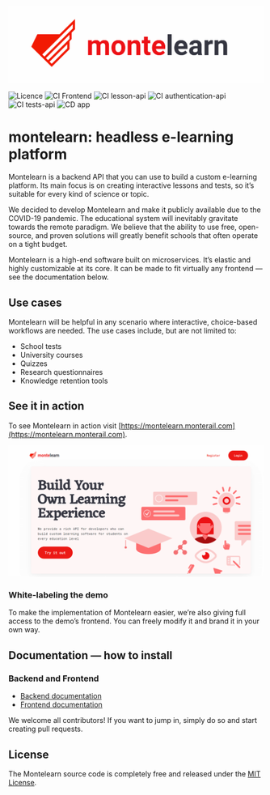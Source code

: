 ![montelearn-logo](./docs/logo.png)

![Licence](https://img.shields.io/github/license/monterail/montelearn?202006)
![CI Frontend](https://github.com/monterail/montelearn/workflows/CI%20Frontend/badge.svg)
![CI lesson-api](https://github.com/monterail/montelearn/workflows/CI%20lesson-api/badge.svg)
![CI authentication-api](https://github.com/monterail/montelearn/workflows/CI%20authentication-api/badge.svg)
![CI tests-api](https://github.com/monterail/montelearn/workflows/CI%20tests-api/badge.svg)
![CD app](https://github.com/monterail/montelearn/workflows/CD%20app/badge.svg)

# montelearn: headless e-learning platform

Montelearn is a backend API that you can use to build a custom e-learning platform. Its main focus is on creating interactive lessons and tests, so it’s suitable for every kind of science or topic.

We decided to develop Montelearn and make it publicly available due to the COVID-19 pandemic. The educational system will inevitably gravitate towards the remote paradigm. We believe that the ability to use free, open-source, and proven solutions will greatly benefit schools that often operate on a tight budget.

Montelearn is a high-end software built on microservices. It’s elastic and highly customizable at its core. It can be made to fit virtually any frontend — see the documentation below.

## Use cases

Montelearn will be helpful in any scenario where interactive, choice-based workflows are needed. The use cases include, but are not limited to:

- School tests
- University courses
- Quizzes
- Research questionnaires
- Knowledge retention tools

## See it in action

To see Montelearn in action visit [https://montelearn.monterail.com](https://montelearn.monterail.com).

![montelearn-screenshot](./docs/screenshot.png)

### White-labeling the demo

To make the implementation of Montelearn easier, we’re also giving full access to the demo’s frontend. You can freely modify it and brand it in your own way.

## Documentation — how to install

### Backend and Frontend

- [Backend documentation](./docs/BACKEND.md)
- [Frontend documentation](./docs/FRONTEND.md)

We welcome all contributors! If you want to jump in, simply do so and start creating pull requests.

## License

The Montelearn source code is completely free and released under the [MIT License](./LICENCE).
